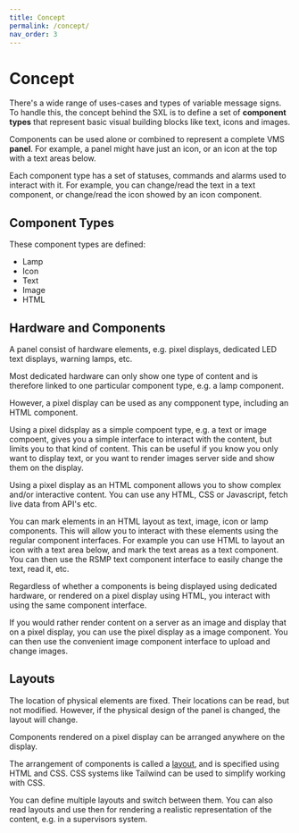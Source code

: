 ```yaml
---
title: Concept
permalink: /concept/
nav_order: 3
---
```


# Concept
There's a wide range of uses-cases and types of variable message signs. To handle this, the concept behind the SXL is to define a set of **component types** that represent basic visual building blocks like text, icons and images. 

Components can be used alone or combined to represent a complete VMS __panel__. For example, a panel might have just an icon, or an icon at the top with a text areas below.

Each component type has a set of statuses, commands and alarms used to interact with it. For example, you can change/read the text in a text component, or change/read the icon showed by an icon component.

## Component Types
These component types are defined:
- Lamp
- Icon
- Text
- Image
- HTML

## Hardware and Components
A panel consist of hardware elements, e.g. pixel displays, dedicated LED text displays, warning lamps, etc.

Most dedicated hardware can only show one type of content and is therefore linked to one particular component type, e.g. a lamp component.

However, a pixel display can be used as any compponent type, including an HTML component.

Using a pixel didsplay as a simple compoent type, e.g. a text or image compoent, gives you a simple interface to interact with the content, but limits you to that kind of content. This can be useful if you know you only want to display text, or you want to render images server side and show them on the display.

Using a pixel display as an HTML component allows you to show complex and/or interactive content. You can use any HTML, CSS or Javascript, fetch live data from API's etc.

You can mark elements in an HTML layout as text, image, icon or lamp components. This will allow you to interact with these elements using the regular component interfaces. For example you can use HTML to layout an icon with a text area below, and mark the text areas as a text component. You can then use the RSMP text component interface to easily change the text, read it, etc.

Regardless of whether a components is being displayed using dedicated hardware, or rendered on a pixel display using HTML, you interact with using the same component interface.

If you would rather render content on a server as an image and display that on a pixel display, you can use the pixel display as a image component. You can then use the convenient image component interface to upload and change images.

## Layouts
The location of physical elements are fixed. Their locations can be read, but not modified. However, if the physical design of the panel is changed, the layout will change.

Components rendered on a pixel display can be arranged anywhere on the display.

The arrangement of components is called a [layout](layouts.md), and is specified using HTML and CSS. CSS systems like Tailwind can be used to simplify working with CSS.

You can define multiple layouts and switch between them. You can also read layouts and use then for rendering a realistic representation of the content, e.g. in a supervisors system.
